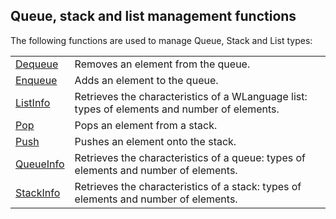 


## Queue, stack and list management functions
			



<a name="NOTE1"></a>
<a name="NOTE1_1"></a>
The following functions are used to manage Queue, Stack and List types:



|   |   |
| --- | --- |
| [Dequeue](../WDLang1/1000018322.md) | Removes an element from the queue. |
| [Enqueue](../WDLang1/1000018323.md) | Adds an element to the queue. |
| [ListInfo](../WDLang1/1000019548.md) | Retrieves the characteristics of a WLanguage list: types of elements and number of elements. |
| [Pop](../WDLang1/1000017372.md) | Pops an element from a stack. |
| [Push](../WDLang1/1000017366.md) | Pushes an element onto the stack. |
| [QueueInfo](../WDLang1/1000019547.md) | Retrieves the characteristics of a queue: types of elements and number of elements. |
| [StackInfo](../WDLang1/1000019546.md) | Retrieves the characteristics of a stack: types of elements and number of elements. |






